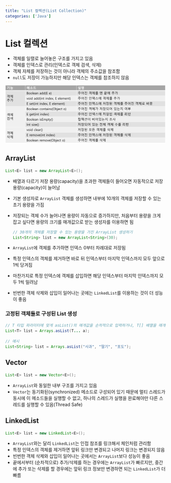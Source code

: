 ```yaml
---
title: "List 컬렉션(List Collection)"
categories: ['Java']
---
```


# List 컬렉션

- 객체를 일렬로 늘어놓은 구조를 가지고 있음
- 객체를 인덱스로 관리(인덱스로 객체 검색, 삭제)
- 객체 자체를 저장하는 것이 아니라 객체의 주소값을 참조함
- `null`도 저장이 가능하지만 해당 인덱스는 객체를 참조하지 않음

![211103-image01](https://raw.githubusercontent.com/EunsilChoi92/EunsilChoi92.github.io/main/assets/images/211103-image01.png)





## ArrayList

```java
List<E> list = new ArrayList<E>();
```

- 배열과 다르기 저장 용량(capacity)을 초과한 객체들이 들어오면 자동적으로 저장 용량(capacity)이 늘어남

- 기본 생성자로 `ArrayList` 객체를 생성하면 내부에 10개의 객체를 저장할 수 있는 초기 용량을 가짐

- 저장되는 객체 수가 늘어나면 용량이 자동으로 증가하지만, 처음부터 용량을 크게 잡고 싶다면 용량의 크기를 매개값으로 받는 생성자를 이용하면 됨

  ```java
  // 30개의 객체를 저장할 수 있는 용량을 가진 ArrayList 생성하기
  List<String> list = new ArrayList<String>(30);
  ```

- `ArrayList`에 객체를 추가하면 인덱스 0부터 차례대로 저장됨
- 특정 인덱스의 객체를 제거하면 바로 뒤 인덱스부터 마지막 인덱스까지 모두 앞으로 1씩 당겨짐

- 마찬가지로 특정 인덱스에 객체를 삽입하면 해당 인덱스부터 마지막 인덱스까지 모두 1씩 밀려남
- 빈번한 객체 삭제와 삽입이 일어나는 곳에는 `LinkedList`를 이용하는 것이 더 성능이 좋음



### 고정된 객체들로 구성된 List 생성

```java
// T 타입 파라미터에 맞게 asList()의 매개값을 순차적으로 입력하거나, T[] 배열을 매개값으로 주면 됨
List<T> list = Arrays.asList(T... a);

// 예시
List<String> list = Arrays.asList("사과", "딸기", "포도");
```





## Vector

```java
List<E> list = new Vector<E>();
```

- `ArrayList`와 동일한 내부 구조를 가지고 있음
- `Vector`는 동기화된(synchronized) 메소드로 구성되어 있기 때문에 멀티 스레드가 동시에 이 메소드들을 실행할 수 없고, 하나의 스레드가 실행을 완료해야만 다른 스레드를 실행할 수 있음(Thread Safe)





## LinkedList

```java
List<E> list = new LinkedList<E>();
```

- `ArrayList`와는 달리 `LinkedList`는 인접 참조를 링크해서 체인처럼 관리함
- 특정 인덱스의 객체를 제거하면 앞뒤 링크만 변경되고 나머지 링크는 변경되지 않음
- 빈번한 객체 삭제와 삽입이 일어나는 곳에서는 `ArrayList`보다 성능이 좋음
- 끝에서부터 (순차적으로) 추가/삭제를 하는 경우에는 `ArrayList`가 빠르지만, 중간에 추가 또는 삭제를 할 경우에는 앞뒤 링크 정보만 변경하면 되는 `LinkedList`가 더 빠름